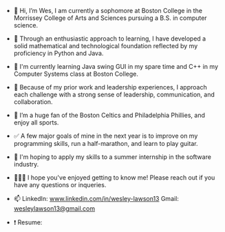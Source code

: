 - 👋 Hi, I’m Wes, I am currently a sophomore at Boston College in the Morrissey College of Arts and Sciences pursuing a B.S. in computer science.
- 🌱 Through an enthusiastic approach to learning, I have developed a solid mathematical and technological foundation reflected by my proficiency in Python and Java.
- 📝 I'm currently learning Java swing GUI in my spare time and C++ in my Computer Systems class at Boston College. 
- 💪 Because of my prior work and leadership experiences, I approach each challenge with a strong sense of leadership, communication, and collaboration.
- 🏀 I’m a huge fan of the Boston Celtics and Philadelphia Phillies, and enjoy all sports.
- ✅ A few major goals of mine in the next year is to improve on my programming skills, run a half-marathon, and learn to play guitar.
- 🌆 I'm hoping to apply my skills to a summer internship in the software industry.
- 👨🏻‍🦰 I hope you've enjoyed getting to know me! Please reach out if you have any questions or inqueries.

- 📫 LinkedIn: www.linkedin.com/in/wesley-lawson13    Gmail: wesleylawson13@gmail.com
- ❗️ Resume: 
  

<!---
wesley-lawson13/wesley-lawson13 is a ✨ special ✨ repository because its `README.md` (this file) appears on your GitHub profile.
You can click the Preview link to take a look at your changes.
--->
